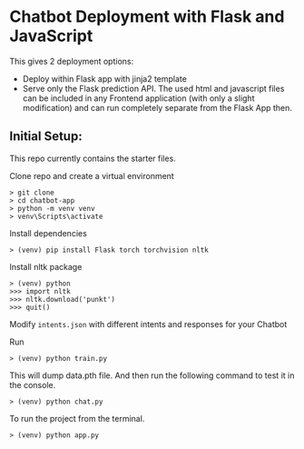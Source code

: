 # Chatbot Deployment with Flask and JavaScript

This gives 2 deployment options:

- Deploy within Flask app with jinja2 template
- Serve only the Flask prediction API. The used html and javascript files can be included in any Frontend application (with only a slight modification) and can run completely separate from the Flask App then.

## Initial Setup:

This repo currently contains the starter files.

Clone repo and create a virtual environment

```
> git clone
> cd chatbot-app
> python -m venv venv
> venv\Scripts\activate 
```

Install dependencies

```
> (venv) pip install Flask torch torchvision nltk
```

Install nltk package

```
> (venv) python
>>> import nltk
>>> nltk.download('punkt')
>>> quit()
```

Modify `intents.json` with different intents and responses for your Chatbot

Run

```
> (venv) python train.py
```

This will dump data.pth file. And then run
the following command to test it in the console.

```
> (venv) python chat.py
```

To run the project from the terminal.

```
> (venv) python app.py
```
